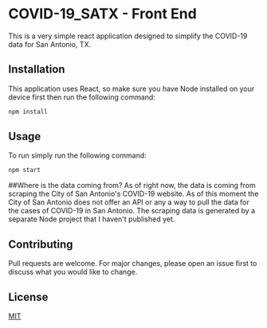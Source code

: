 # COVID-19_SATX - Front End

This is a very simple react application designed to simplify the COVID-19 data for San Antonio, TX. 

## Installation

This application uses React, so make sure you have Node installed on your device first then run the following command:

```bash
npm install
```

## Usage
To run simply run the following command:
```python
npm start
```

##Where is the data coming from?
As of right now, the data is coming from scraping the City of San Antonio's COVID-19 website.
As of this moment the City of San Antonio does not offer an API or any a way to pull the data for the cases of COVID-19 in San Antonio. The scraping data is generated by a separate Node project that I haven't published yet.

## Contributing
Pull requests are welcome. For major changes, please open an issue first to discuss what you would like to change.

## License
[MIT](https://choosealicense.com/licenses/mit/)